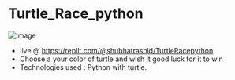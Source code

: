 # Turtle_Race_python
![image](https://github.com/shubhat33/Turtle_Race_python/assets/106548827/b431a580-19bc-43ce-878b-04d9fbcdfffb)

* live @ https://replit.com/@shubhatrashid/TurtleRacepython
* Choose a your color of turtle and wish it good luck for it to win .
* Technologies used : Python with turtle.
